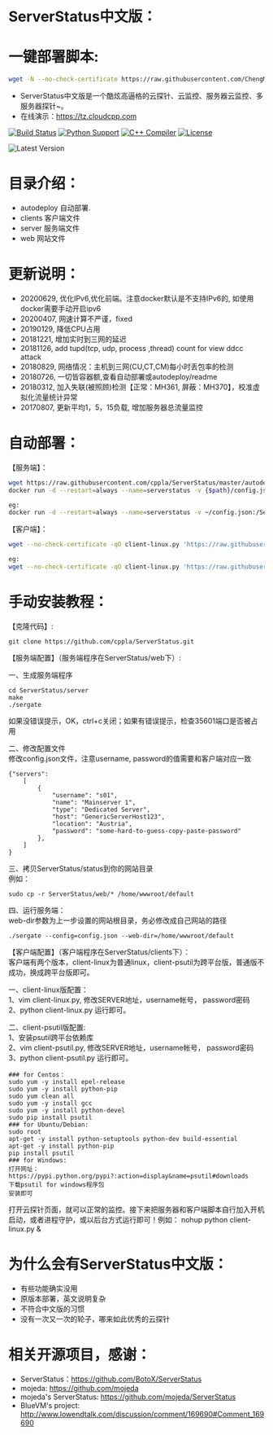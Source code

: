# ServerStatus中文版：   
# 一键部署脚本:
``` bash
wget -N --no-check-certificate https://raw.githubusercontent.com/ChengMoo/ServerStatus/master/status.sh
```


* ServerStatus中文版是一个酷炫高逼格的云探针、云监控、服务器云监控、多服务器探针~。
* 在线演示：https://tz.cloudcpp.com    

[![Build Status](https://img.shields.io/travis/otale/tale.svg?style=flat-square)](https://github.com/cppla/ServerStatus)
[![Python Support](https://img.shields.io/badge/python-2.7%2B%20-blue.svg)](https://github.com/cppla/ServerStatus)
[![C++ Compiler](http://img.shields.io/badge/C++-GNU-blue.svg?style=flat&logo=cplusplus)](https://github.com/cppla/ServerStatus)
[![License](https://img.shields.io/badge/license-MIT-4EB1BA.svg?style=flat-square)](https://github.com/cppla/ServerStatus)

![Latest Version](http://dl.cpp.la/Archive/serverstatus.png)

# 目录介绍：

* autodeploy    自动部署.
* clients       客户端文件
* server        服务端文件
* web           网站文件  

# 更新说明：

* 20200629, 优化IPv6,优化前端。注意docker默认是不支持IPv6的, 如使用docker需要手动开启ipv6        
* 20200407, 网速计算不严谨，fixed    
* 20190129, 降低CPU占用            
* 20181221, 增加实时到三网的延迟       
* 20181126, add tupd(tcp, udp, process ,thread) count for view ddcc attack    
* 20180829, 网络情况：主机到三网(CU,CT,CM)每小时丢包率的检测
* 20180726, 一切皆容器额,查看自动部署或autodeploy/readme
* 20180312, 加入失联(被照顾)检测【正常：MH361, 屏蔽：MH370】，校准虚拟化流量统计异常　　　　　　
* 20170807, 更新平均1，5，15负载, 增加服务器总流量监控                           

# 自动部署：

【服务端】：
```bash
wget https://raw.githubusercontent.com/cppla/ServerStatus/master/autodeploy/config.json
docker run -d --restart=always --name=serverstatus -v {$path}/config.json:/ServerStatus/server/config.json -p {$port}:80 -p {$port}:35601 cppla/serverstatus

eg:
docker run -d --restart=always --name=serverstatus -v ~/config.json:/ServerStatus/server/config.json -p 80:80 -p 35601:35601 cppla/serverstatus
```

【客户端】：
```bash
wget --no-check-certificate -qO client-linux.py 'https://raw.githubusercontent.com/cppla/ServerStatus/master/clients/client-linux.py' && nohup python client-linux.py SERVER={$SERVER} USER={$USER} PASSWORD={$PASSWORD} >/dev/null 2>&1 &

eg:
wget --no-check-certificate -qO client-linux.py 'https://raw.githubusercontent.com/cppla/ServerStatus/master/clients/client-linux.py' && nohup python client-linux.py SERVER=45.79.67.132 USER=s04  >/dev/null 2>&1 &
```

# 手动安装教程：     
   
【克隆代码】:
```
git clone https://github.com/cppla/ServerStatus.git
```

【服务端配置】（服务端程序在ServerStatus/web下）:  
          
一、生成服务端程序              
```
cd ServerStatus/server
make
./sergate
```
如果没错误提示，OK，ctrl+c关闭；如果有错误提示，检查35601端口是否被占用    

二、修改配置文件         
修改config.json文件，注意username, password的值需要和客户端对应一致                 
```
{"servers":
	[
		{
			"username": "s01",
			"name": "Mainserver 1",
			"type": "Dedicated Server",
			"host": "GenericServerHost123",
			"location": "Austria",
			"password": "some-hard-to-guess-copy-paste-password"
		},
	]
}       
```

三、拷贝ServerStatus/status到你的网站目录        
例如：
```
sudo cp -r ServerStatus/web/* /home/wwwroot/default
```

四、运行服务端：             
web-dir参数为上一步设置的网站根目录，务必修改成自己网站的路径   
```
./sergate --config=config.json --web-dir=/home/wwwroot/default   
```

【客户端配置】（客户端程序在ServerStatus/clients下）：          
客户端有两个版本，client-linux为普通linux，client-psutil为跨平台版，普通版不成功，换成跨平台版即可。        

一、client-linux版配置：       
1、vim client-linux.py, 修改SERVER地址，username帐号， password密码        
2、python client-linux.py 运行即可。      

二、client-psutil版配置:                
1、安装psutil跨平台依赖库      
2、vim client-psutil.py, 修改SERVER地址，username帐号， password密码       
3、python client-psutil.py 运行即可。           
```
### for Centos：
sudo yum -y install epel-release
sudo yum -y install python-pip
sudo yum clean all
sudo yum -y install gcc
sudo yum -y install python-devel
sudo pip install psutil
### for Ubuntu/Debian:
sudo root
apt-get -y install python-setuptools python-dev build-essential
apt-get -y install python-pip
pip install psutil
### for Windows:
打开网址：https://pypi.python.org/pypi?:action=display&name=psutil#downloads
下载psutil for windows程序包
安装即可
```

打开云探针页面，就可以正常的监控。接下来把服务器和客户端脚本自行加入开机启动，或者进程守护，或以后台方式运行即可！例如： nohup python client-linux.py &      

# 为什么会有ServerStatus中文版：

* 有些功能确实没用
* 原版本部署，英文说明复杂
* 不符合中文版的习惯
* 没有一次又一次的轮子，哪来如此优秀的云探针

# 相关开源项目，感谢： 

* ServerStatus：https://github.com/BotoX/ServerStatus
* mojeda: https://github.com/mojeda 
* mojeda's ServerStatus: https://github.com/mojeda/ServerStatus
* BlueVM's project: http://www.lowendtalk.com/discussion/comment/169690#Comment_169690
